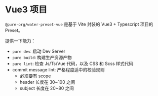 # Vue3 项目

`@pure-org/water-preset-vue` 是基于 Vite 封装的 Vue3 + Typescript 项目的 Preset。

提供一下能力：

+ `pure dev`: 启动 Dev Server
+ `pure build`: 构建生产资源产物
+ `pure lint`: 检查 Js/Ts/Vue 代码，以及 CSS 和 Scss 样式代码
+ commit message lint: 严格程度适中的校验规则
  + 必须要有 scope
  + header 长度在 30~100 之间
  + subject 长度在 20~80 之间

